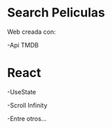 # Search Peliculas

Web creada con:

-Api TMDB

# React

-UseState

-Scroll Infinity

-Entre otros...
